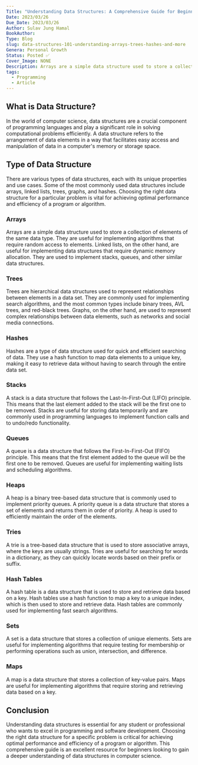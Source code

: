 ```yaml
---
Title: "Understanding Data Structures: A Comprehensive Guide for Beginners"
Date: 2023/03/26
Due_Date: 2023/03/26
Author: Sulav Jung Hamal
BookAuthor:
Type: Blog
slug: data-structures-101-understanding-arrays-trees-hashes-and-more
Genera: Personal Growth
Status: Posted ✅
Cover_Image: NONE
Description: Arrays are a simple data structure used to store a collection of elements of the same data type. They are useful for implementing algorithms that require random access to elements. Linked lists, on the other hand, are useful for implementing data structures that require dynamic memory allocation. They are used to implement stacks, queues, and other similar data structures.
tags:
  - Programming
  - Article
---
```


## What is Data Structure?

In the world of computer science, data structures are a crucial component of programming languages and play a significant role in solving computational problems efficiently. A data structure refers to the arrangement of data elements in a way that facilitates easy access and manipulation of data in a computer's memory or storage space.

## Type of Data Structure

There are various types of data structures, each with its unique properties and use cases. Some of the most commonly used data structures include arrays, linked lists, trees, graphs, and hashes. Choosing the right data structure for a particular problem is vital for achieving optimal performance and efficiency of a program or algorithm.

### Arrays

Arrays are a simple data structure used to store a collection of elements of the same data type. They are useful for implementing algorithms that require random access to elements. Linked lists, on the other hand, are useful for implementing data structures that require dynamic memory allocation. They are used to implement stacks, queues, and other similar data structures.

### Trees

Trees are hierarchical data structures used to represent relationships between elements in a data set. They are commonly used for implementing search algorithms, and the most common types include binary trees, AVL trees, and red-black trees. Graphs, on the other hand, are used to represent complex relationships between data elements, such as networks and social media connections.

### Hashes

Hashes are a type of data structure used for quick and efficient searching of data. They use a hash function to map data elements to a unique key, making it easy to retrieve data without having to search through the entire data set.

### Stacks

A stack is a data structure that follows the Last-In-First-Out (LIFO) principle. This means that the last element added to the stack will be the first one to be removed. Stacks are useful for storing data temporarily and are commonly used in programming languages to implement function calls and to undo/redo functionality.

### Queues

A queue is a data structure that follows the First-In-First-Out (FIFO) principle. This means that the first element added to the queue will be the first one to be removed. Queues are useful for implementing waiting lists and scheduling algorithms.

### Heaps

A heap is a binary tree-based data structure that is commonly used to implement priority queues. A priority queue is a data structure that stores a set of elements and returns them in order of priority. A heap is used to efficiently maintain the order of the elements.

### Tries

A trie is a tree-based data structure that is used to store associative arrays, where the keys are usually strings. Tries are useful for searching for words in a dictionary, as they can quickly locate words based on their prefix or suffix.

### Hash Tables

A hash table is a data structure that is used to store and retrieve data based on a key. Hash tables use a hash function to map a key to a unique index, which is then used to store and retrieve data. Hash tables are commonly used for implementing fast search algorithms.

### Sets

A set is a data structure that stores a collection of unique elements. Sets are useful for implementing algorithms that require testing for membership or performing operations such as union, intersection, and difference.

### Maps

A map is a data structure that stores a collection of key-value pairs. Maps are useful for implementing algorithms that require storing and retrieving data based on a key.

## Conclusion

Understanding data structures is essential for any student or professional who wants to excel in programming and software development. Choosing the right data structure for a specific problem is critical for achieving optimal performance and efficiency of a program or algorithm. This comprehensive guide is an excellent resource for beginners looking to gain a deeper understanding of data structures in computer science.

